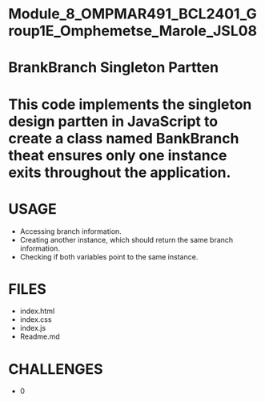 # Module_8_OMPMAR491_BCL2401_Group1E_Omphemetse_Marole_JSL08

# BrankBranch Singleton Partten

# This code implements the singleton design partten in JavaScript to create a class named BankBranch theat ensures only one instance exits throughout the application.

# USAGE

- Accessing branch information.
- Creating another instance, which should return the same branch information.
- Checking if both variables point to the same instance.

# FILES

- index.html
- index.css
- index.js
- Readme.md

# CHALLENGES

- 0
